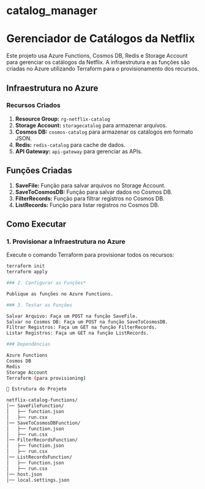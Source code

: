 # catalog_manager

# Gerenciador de Catálogos da Netflix

Este projeto usa Azure Functions, Cosmos DB, Redis e Storage Account para gerenciar os catálogos da Netflix. A infraestrutura e as funções são criadas no Azure utilizando Terraform para o provisionamento dos recursos.

## Infraestrutura no Azure

### Recursos Criados

1. **Resource Group:** `rg-netflix-catalog`
2. **Storage Account:** `storagecatalog` para armazenar arquivos.
3. **Cosmos DB:** `cosmos-catalog` para armazenar os catálogos em formato JSON.
4. **Redis:** `redis-catalog` para cache de dados.
5. **API Gateway:** `api-gateway` para gerenciar as APIs.

## Funções Criadas

1. **SaveFile:** Função para salvar arquivos no Storage Account.
2. **SaveToCosmosDB:** Função para salvar dados no Cosmos DB.
3. **FilterRecords:** Função para filtrar registros no Cosmos DB.
4. **ListRecords:** Função para listar registros no Cosmos DB.

## Como Executar

### 1. Provisionar a Infraestrutura no Azure

Execute o comando Terraform para provisionar todos os recursos:

```bash
terraform init
terraform apply

### 2. Configurar as Funções*

Publique as funções no Azure Functions.

### 3. Testar as Funções

Salvar Arquivo: Faça um POST na função SaveFile.
Salvar no Cosmos DB: Faça um POST na função SaveToCosmosDB.
Filtrar Registros: Faça um GET na função FilterRecords.
Listar Registros: Faça um GET na função ListRecords.

### Dependências

Azure Functions
Cosmos DB
Redis
Storage Account
Terraform (para provisioning)

📂 Estrutura do Projeto

netflix-catalog-functions/
│── SaveFileFunction/
│   ├── function.json
│   ├── run.csx
│── SaveToCosmosDBFunction/
│   ├── function.json
│   ├── run.csx
│── FilterRecordsFunction/
│   ├── function.json
│   ├── run.csx
│── ListRecordsFunction/
│   ├── function.json
│   ├── run.csx
│── host.json
│── local.settings.json
